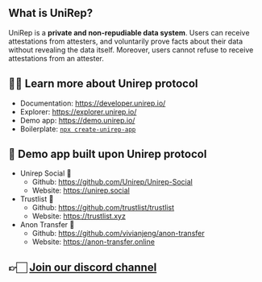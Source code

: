 ## What is UniRep?
UniRep is a **private and non-repudiable data system**. Users can receive attestations from attesters, and voluntarily prove facts about their data without revealing the data itself. Moreover, users cannot refuse to receive attestations from an attester.

## ✍🏻 Learn more about Unirep protocol
- Documentation: https://developer.unirep.io/
- Explorer: https://explorer.unirep.io/
- Demo app: https://demo.unirep.io/
- Boilerplate: [`npx create-unirep-app`](https://github.com/Unirep/create-unirep-app)

## 👀 Demo app built upon Unirep protocol
- Unirep Social 🥸
   - Github: https://github.com/Unirep/Unirep-Social
   - Website: https://unirep.social
- Trustlist 🎁
   - Github: https://github.com/trustlist/trustlist
   - Website: https://trustlist.xyz
- Anon Transfer 🔀
   - Github: https://github.com/vivianjeng/anon-transfer
   - Website: https://anon-transfer.online
## 👉🏻 [**Join our discord channel**](https://discord.gg/VzMMDJmYc5)
